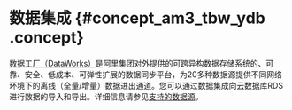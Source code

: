 # 数据集成 {#concept_am3_tbw_ydb .concept}

[数据工厂（DataWorks）](https://www.alibabacloud.com/help/zh/doc-detail/73015.htm)是阿里集团对外提供的可跨异构数据存储系统的、可靠、安全、低成本、可弹性扩展的数据同步平台，为20多种数据源提供不同网络环境下的离线（全量/增量）数据进出通道。您可以通过数据集成向云数据库RDS进行数据的导入和导出。详细信息请参见[支持的数据源](https://www.alibabacloud.com/help/zh/faq-detail/72965.htm)。

